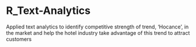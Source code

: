 # R_Text-Analytics
Applied text analytics to identify competitive strength of trend, ‘Hocance’, in the market and help the hotel industry take advantage of this trend to attract customers
